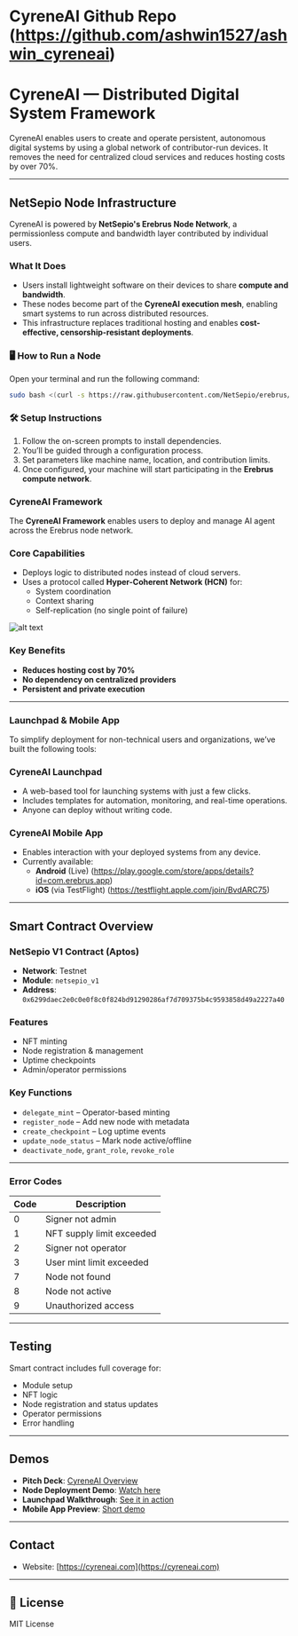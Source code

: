 # CyreneAI Github Repo (https://github.com/ashwin1527/ashwin_cyreneai)

# CyreneAI — Distributed Digital System Framework

CyreneAI enables users to create and operate persistent, autonomous digital systems by using a global network of contributor-run devices. It removes the need for centralized cloud services and reduces hosting costs by over 70%.

---

##  NetSepio Node Infrastructure

CyreneAI is powered by **NetSepio's Erebrus Node Network**, a permissionless compute and bandwidth layer contributed by individual users.

### What It Does

- Users install lightweight software on their devices to share **compute and bandwidth**.
- These nodes become part of the **CyreneAI execution mesh**, enabling smart systems to run across distributed resources.
- This infrastructure replaces traditional hosting and enables **cost-effective, censorship-resistant deployments**.

### 🖥 How to Run a Node

Open your terminal and run the following command:

```bash
sudo bash <(curl -s https://raw.githubusercontent.com/NetSepio/erebrus/node_installer/install-node.sh)
```
### 🛠️ Setup Instructions

1. Follow the on-screen prompts to install dependencies.  
2. You’ll be guided through a configuration process.  
3. Set parameters like machine name, location, and contribution limits.  
4. Once configured, your machine will start participating in the **Erebrus compute network**.



### CyreneAI Framework

The **CyreneAI Framework** enables users to deploy and manage AI agent across the Erebrus node network.

### Core Capabilities

- Deploys logic to distributed nodes instead of cloud servers.
- Uses a protocol called **Hyper-Coherent Network (HCN)** for:
  - System coordination  
  - Context sharing  
  - Self-replication (no single point of failure)

![alt text](image.png)

### Key Benefits

- **Reduces hosting cost by 70%**
- **No dependency on centralized providers**
- **Persistent and private execution**

---

### Launchpad & Mobile App

To simplify deployment for non-technical users and organizations, we’ve built the following tools:

### CyreneAI Launchpad

- A web-based tool for launching systems with just a few clicks.
- Includes templates for automation, monitoring, and real-time operations.
- Anyone can deploy without writing code.

### CyreneAI Mobile App

- Enables interaction with your deployed systems from any device.
- Currently available:
  - **Android** (Live) (https://play.google.com/store/apps/details?id=com.erebrus.app)
  - **iOS** (via TestFlight) (https://testflight.apple.com/join/BvdARC75)

---

##  Smart Contract Overview

### NetSepio V1 Contract (Aptos)

- **Network**: Testnet  
- **Module**: `netsepio_v1`  
- **Address**: `0x6299daec2e0c0e0f8c0f824bd91290286af7d709375b4c9593858d49a2227a40`

### Features

- NFT minting
- Node registration & management
- Uptime checkpoints
- Admin/operator permissions

### Key Functions

- `delegate_mint` – Operator-based minting
- `register_node` – Add new node with metadata
- `create_checkpoint` – Log uptime events
- `update_node_status` – Mark node active/offline
- `deactivate_node`, `grant_role`, `revoke_role`

---

### Error Codes

| Code | Description                 |
|------|-----------------------------|
| 0    | Signer not admin            |
| 1    | NFT supply limit exceeded   |
| 2    | Signer not operator         |
| 3    | User mint limit exceeded    |
| 7    | Node not found              |
| 8    | Node not active             |
| 9    | Unauthorized access         |

---

##  Testing

Smart contract includes full coverage for:

- Module setup  
- NFT logic  
- Node registration and status updates  
- Operator permissions  
- Error handling

---

##  Demos

- **Pitch Deck**: [CyreneAI Overview](https://pitch.com/v/cyreneai-aptos-pitch-the-future-of-ai-agents-r9sis5)  
- **Node Deployment Demo**: [Watch here](https://youtu.be/79nz7q6DedE)  
- **Launchpad Walkthrough**: [See it in action](https://drive.google.com/file/d/1Iaoi0krBCyLNlV8VA3SRFzlsvzNvqke7/view?usp=sharing)  
- **Mobile App Preview**: [Short demo](https://youtube.com/shorts/L6DS-fskakw?feature=share)

---

##  Contact

- Website: [https://cyreneai.com](https://cyreneai.com)  


---

## 📄 License

MIT License
